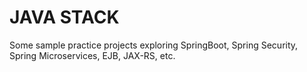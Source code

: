 # JAVA STACK

Some sample practice projects exploring SpringBoot, Spring Security, Spring Microservices, EJB, JAX-RS, etc.
